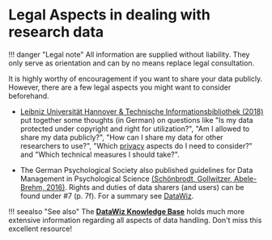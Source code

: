 # Legal Aspects in dealing with research data

!!! danger "Legal note"
    All information are supplied without liability. They only serve as orientation and can by no means replace legal consultation.

It is highly worthy of encouragement if you want to share your data publicly. However, there are a few legal aspects you might want to consider beforehand.

* [Leibniz Universität Hannover & Technische Informationsbibliothek (2018)](https://zenodo.org/record/1173546#.WyEIVKlCRXh) put together some thoughts (in German) on questions like "Is my data protected under copyright and right for utilization?", "Am I allowed to share my data publicly?", "How can I share my data for other researchers to use?", "Which [privacy](privacy/) aspects do I need to consider?" and "Which technical measures I should take?".

* The German Psychological Society also published guidelines for Data Management in Psychological Science [(Schönbrodt, Gollwitzer, Abele-Brehm, 2016)](http://www.dgps.de/fileadmin/documents/Empfehlungen/Data_Management_eng_9.11.16.pdf). Rights and duties of data sharers (and users) can be found  under \#7 (p. 7f). For a summary see [DataWiz](https://datawizkb.leibniz-psychology.org/index.php/after-collection/what-should-i-know-about-data-sharing/).

!!! seealso "See also"
    The [**DataWiz Knowledge Base**](https://datawizkb.leibniz-psychology.org) holds much more extensive information regarding all aspects of data handling. Don't miss this excellent resource!
